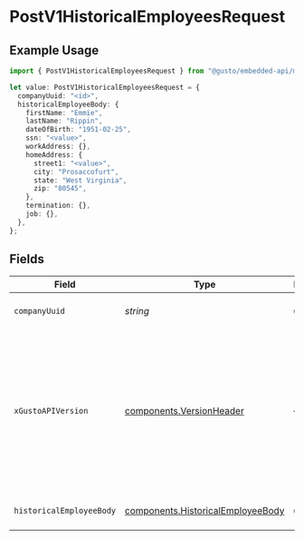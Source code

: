 # PostV1HistoricalEmployeesRequest

## Example Usage

```typescript
import { PostV1HistoricalEmployeesRequest } from "@gusto/embedded-api/models/operations/postv1historicalemployees.js";

let value: PostV1HistoricalEmployeesRequest = {
  companyUuid: "<id>",
  historicalEmployeeBody: {
    firstName: "Emmie",
    lastName: "Rippin",
    dateOfBirth: "1951-02-25",
    ssn: "<value>",
    workAddress: {},
    homeAddress: {
      street1: "<value>",
      city: "Prosaccofurt",
      state: "West Virginia",
      zip: "80545",
    },
    termination: {},
    job: {},
  },
};
```

## Fields

| Field                                                                                                                                                                                                                        | Type                                                                                                                                                                                                                         | Required                                                                                                                                                                                                                     | Description                                                                                                                                                                                                                  |
| ---------------------------------------------------------------------------------------------------------------------------------------------------------------------------------------------------------------------------- | ---------------------------------------------------------------------------------------------------------------------------------------------------------------------------------------------------------------------------- | ---------------------------------------------------------------------------------------------------------------------------------------------------------------------------------------------------------------------------- | ---------------------------------------------------------------------------------------------------------------------------------------------------------------------------------------------------------------------------- |
| `companyUuid`                                                                                                                                                                                                                | *string*                                                                                                                                                                                                                     | :heavy_check_mark:                                                                                                                                                                                                           | The UUID of the company                                                                                                                                                                                                      |
| `xGustoAPIVersion`                                                                                                                                                                                                           | [components.VersionHeader](../../models/components/versionheader.md)                                                                                                                                                         | :heavy_minus_sign:                                                                                                                                                                                                           | Determines the date-based API version associated with your API call. If none is provided, your application's [minimum API version](https://docs.gusto.com/embedded-payroll/docs/api-versioning#minimum-api-version) is used. |
| `historicalEmployeeBody`                                                                                                                                                                                                     | [components.HistoricalEmployeeBody](../../models/components/historicalemployeebody.md)                                                                                                                                       | :heavy_check_mark:                                                                                                                                                                                                           | Create a historical employee.                                                                                                                                                                                                |